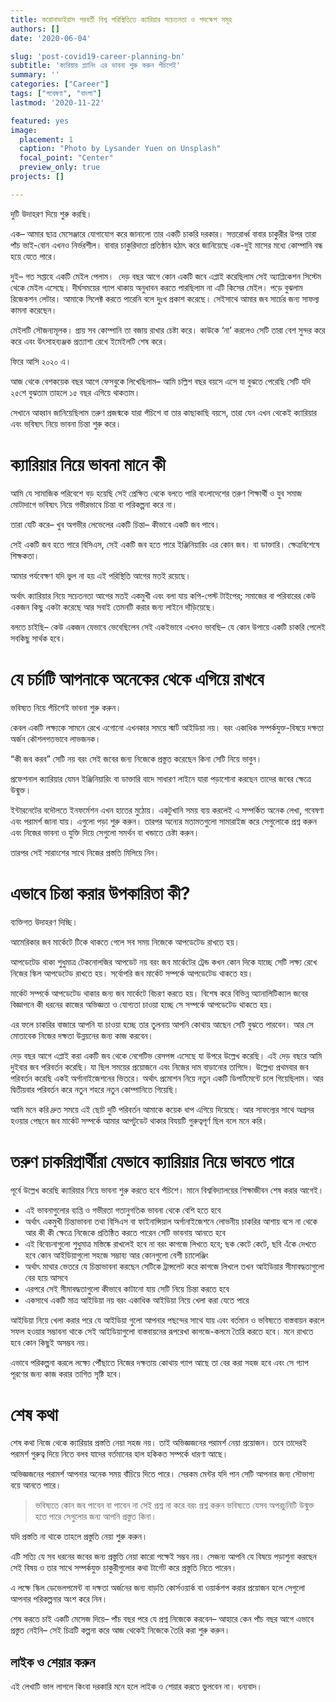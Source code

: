 ```yaml
---
title: করোনাভাইরাস পরবর্তী বিশ্ব পরিস্থিতিতে ক্যারিয়ার সচেতনতা ও পদক্ষেপ সমূহ
authors: []
date: '2020-06-04'

slug: 'post-covid19-career-planning-bn'
subtitle: 'ক্যরিয়ার প্ল্যানিং এর ভাবনা শুরু করুন পঁচিশেই'
summary: ''
categories: ["Career"]
tags: ["গবেষণা", "বাংলা"]
lastmod: '2020-11-22'

featured: yes
image:
  placement: 1
  caption: "Photo by Lysander Yuen on Unsplash"
  focal_point: "Center"
  preview_only: true
projects: []

---
```


দুটি উদাহরণ দিয়ে শুরু করছি।

এক– আমার ছাত্র মেসেঞ্জারে যোগাযোগ করে জানালো তার একটি চাকরি দরকার। ‌সত্তরোর্ধ্ব বাবার চাকুরীর উপর তারা পাঁচ ভাই-বোন এখনও নির্ভরশীল। বাবার চাকুরিদাতা প্রতিষ্ঠান হঠাৎ করে জানিয়েছে এক-দুই মাসের মধ্যে কোম্পানি বন্ধ হয়ে যেতে পারে।

দুই– গত সপ্তাহে একটি মেইল পেলাম। ‌ দেড় বছর আগে কোন একটি জবে এপ্লাই করেছিলাম সেই অ্যাপ্লিকেশন সিস্টেম থেকে মেইল এসেছে। দীর্ঘসময়ের গ্যাপ থাকায় অনুধাবন করতে পারছিলাম না এটি কিসের মেইল। পড়ে বুঝলাম রিজেকশন লেটার। আমাকে সিলেক্ট করতে পারেনি বলে দুঃখ প্রকাশ করেছে। সেইসাথে আমার জব সার্চের জন্য সাফল্য কামনা করেছেন।

মেইলটি সৌজন্যমূলক। প্রায় সব কোম্পানি তা বজায় রাখার চেষ্টা করে। কাউকে ‘না’ করলেও সেটি তারা বেশ সুন্দর করে করে এবং উৎসাহব্যঞ্জক প্রত্যাশা রেখে ইমেইলটি শেষ করে।

ফিরে আসি ২০২০ এ।

<script async src="https://pagead2.googlesyndication.com/pagead/js/adsbygoogle.js"></script>
<ins class="adsbygoogle"
     style="display:block; text-align:center;"
     data-ad-layout="in-article"
     data-ad-format="fluid"
     data-ad-client="ca-pub-6844136270310089"
     data-ad-slot="7220073377"></ins>
<script>
     (adsbygoogle = window.adsbygoogle || []).push({});
</script>

আজ থেকে বেশকয়েক বছর আগে ফেসবুকে লিখেছিলাম– আমি চল্লিশ বছর বয়সে এসে যা বুঝতে পেরেছি সেটি যদি ২৫শে বুঝতাম তাহলে ১৫ বছর এগিয়ে থাকতাম।

সেখানে আহ্বান জানিয়েছিলাম তরুণ প্রজন্মকে যারা পঁচিশে বা তার কাছাকাছি বয়সে, তারা যেন এখন থেকেই ক্যারিয়ার এবং ভবিষ্যৎ নিয়ে ভাবনা চিন্তা শুরু করে।

# ক্যারিয়ার নিয়ে ভাবনা মানে কী

আমি যে সামাজিক পরিবেশে বড় হয়েছি সেই প্রেক্ষিত থেকে বলতে পারি বাংলাদেশের তরুণ শিক্ষার্থী ও যুব সমাজ মোটাদাগে ভবিষ্যৎ নিয়ে গভীরভাবে চিন্তা বা পরিকল্পনা করে না।

তারা যেটি করে– খুব অগভীর লেভেলের একটি চিন্তা– কীভাবে একটি জব পাবে। ‌

সেই একটি জব হতে পারে বিসিএস, সেই একটি জব হতে পারে ইঞ্জিনিয়ারিং এর কোন জব। বা ডাক্তারি। ক্ষেত্রবিশেষে শিক্ষকতা।

আমার পর্যবেক্ষণ যদি ভুল না হয় এই পরিস্থিতি আগের মতই রয়েছে।

অর্থাৎ ক্যারিয়ার নিয়ে সচেতনতা আগের মতই একমুখী এবং বলা যায় কপি-পেস্ট টাইপের; সমাজের বা পরিবারের কেউ একজন কিছু একটা করেছে আর সবাই তেমনটি করার জন্য লাইনে ‌দাঁড়িয়েছে।

<script async src="https://pagead2.googlesyndication.com/pagead/js/adsbygoogle.js"></script>
<ins class="adsbygoogle"
     style="display:block; text-align:center;"
     data-ad-layout="in-article"
     data-ad-format="fluid"
     data-ad-client="ca-pub-6844136270310089"
     data-ad-slot="7220073377"></ins>
<script>
     (adsbygoogle = window.adsbygoogle || []).push({});
</script>

বলতে চাইছি– কেউ একজন যেভাবে ভেবেছিলেন সেই একইভাবে এখনও ভাবছি– যে কোন উপায়ে একটি চাকরি পেলেই সবকিছু সার্থক হবে।‌

# যে চর্চাটি আপনাকে অনেকের থেকে এগিয়ে রাখবে

ভবিষ্যত নিয়ে পঁচিশেই ভাবনা শুরু করুন।

কেবল একটি লক্ষ্যকে সামনে রেখে এগোনো এখনকার সময়ে স্মার্ট আইডিয়া নয়। বরং একাধিক সম্পর্কযুক্ত-বিষয়ে দক্ষতা অর্জন কৌশলগতভাবে লাভজনক।

“কী জব করব” সেটি নয় বরং সেই জবের জন্য নিজেকে প্রস্তুত করেছেন কিনা সেটি নিয়ে ভাবুন।

প্রফেশনাল ক্যারিয়ার যেমন ইঞ্জিনিয়ারিং বা ডাক্তারি বাদে সাধারণ লাইনে যারা পড়াশোনা করছেন তাদের জবের ক্ষেত্রে উন্মুক্ত।

<script async src="https://pagead2.googlesyndication.com/pagead/js/adsbygoogle.js"></script>
<ins class="adsbygoogle"
     style="display:block; text-align:center;"
     data-ad-layout="in-article"
     data-ad-format="fluid"
     data-ad-client="ca-pub-6844136270310089"
     data-ad-slot="7220073377"></ins>
<script>
     (adsbygoogle = window.adsbygoogle || []).push({});
</script>

ইন্টারনেটের বদৌলতে ইনফর্মেশন এখন হাতের মুঠোয়। একটুখানি সময় ব্যয় করলেই এ সম্পর্কিত অনেক লেখা, গবেষণা এবং পরামর্শ জানা যায়। এগুলো পড়া শুরু করুন। তারপর অন্যের মতামতগুলো সামারাইজ করে সেগুলোকে প্রশ্ন করুন এবং নিজের ভাবনা ও যুক্তি দিয়ে সেগুলো সমর্থন বা খন্ডাতে চেষ্টা করুন।

তারপর সেই সারাংশের সাথে নিজের প্রস্ততি মিলিয়ে নিন।

# এভাবে চিন্তা করার উপকারিতা কী?

ব্যক্তিগত উদাহরণ দিচ্ছি।

আমেরিকার জব মার্কেটে টিকে থাকতে গেলে সব সময় নিজেকে আপডেটেড রাখতে হয়।

আপডেটেড থাকা শুধুমাত্র টেকনোলজির আপডেট নয় বরং জব মার্কেটের ট্রেন্ড কখন কোন দিকে যাচ্ছে সেটি লক্ষ্য রেখে নিজের স্কিল আপডেটেড রাখতে হয়। সর্বোপরি জব মার্কেট সম্পর্কে আপডেটেড থাকতে হয়।

মার্কেট সম্পর্কে আপডেটেড থাকার জন্য জব মার্কেটে বিচরণ করতে হয়। ‌বিশেষ করে বিভিন্ন অ্যানালিটিক্যাল জবের বিজ্ঞাপনে কী ধরনের কাজের অভিজ্ঞতা ও যোগ্যতা চাওয়া হচ্ছে সে সম্পর্কে আপডেটেড থাকতে হয়।

<script async src="https://pagead2.googlesyndication.com/pagead/js/adsbygoogle.js"></script>
<ins class="adsbygoogle"
     style="display:block; text-align:center;"
     data-ad-layout="in-article"
     data-ad-format="fluid"
     data-ad-client="ca-pub-6844136270310089"
     data-ad-slot="7220073377"></ins>
<script>
     (adsbygoogle = window.adsbygoogle || []).push({});
</script>

এর ফলে চাকরির বাজারে আপনি যা চাওয়া হচ্ছে তার তুলনায় আপনি কোথায় আছেন সেটি বুঝতে পারবেন। ‌আর সে মোতাবেক নিজের দক্ষতা উন্নয়নের জন্য কাজ করবেন।

দেড় বছর আগে এপ্লাই করা একটি জব থেকে নেগেটিভ রেসপন্স এসেছে যা উপরে উল্লেখ করেছি। এই দেড় বছরে আমি দুইবার জব পরিবর্তন করেছি। যা ছিল সময়ের প্রয়োজনে এবং নিজের দাম বাড়ানোর তাগিদে। উল্লেখ্য প্রথমবার জব পরিবর্তন করেছি একই অর্গানাইজেশনের ভিতরে। অর্থাৎ প্রমোশন নিয়ে নতুন একটি ডিপার্টমেন্টে চলে গিয়েছিলাম। আর দ্বিতীয়বার পরিবর্তন করে নতুন শহরে নতুন কোম্পানিতে গিয়েছি।

আমি মনে করি দ্রুত সময়ে এই ছোট দুটি পরিবর্তন আমাকে কয়েক ধাপ এগিয়ে দিয়েছে। আর সাফল্যের সাথে অগ্রসর হওয়ার পেছনে জব মার্কেট সম্পর্কে আমার আপটুডেট থাকার বিযয়টি গুরুত্বপূর্ণ ছিল বলে মনে করি।

# তরুণ চাকরিপ্রার্থীরা যেভাবে ক্যারিয়ার নিয়ে ভাবতে পারে

পূর্বে উল্লেখ করেছি ক্যারিয়ার নিয়ে ভাবনা শুরু করতে হবে পঁচিশে। মানে বিশ্ববিদ্যালয়ের শিক্ষাজীবন শেষ করার আগেই।

<script async src="https://pagead2.googlesyndication.com/pagead/js/adsbygoogle.js"></script>
<ins class="adsbygoogle"
     style="display:block; text-align:center;"
     data-ad-layout="in-article"
     data-ad-format="fluid"
     data-ad-client="ca-pub-6844136270310089"
     data-ad-slot="7220073377"></ins>
<script>
     (adsbygoogle = window.adsbygoogle || []).push({});
</script>

- এই ভাবনাগুলোর ব্যপ্তি ও গভীরতা গতানুগতিক ভাবনা থেকে বেশি হতে হবে
- অর্থাৎ একমুখী চিন্তাভাবনা তথা বিসিএস বা ফাইনান্সিয়াল অর্গানাইজেশনে লোভনীয় চাকরির আশায় বসে না থেকে আর কী কী ক্ষেত্রে নিজেকে প্রতিষ্ঠিত করতে পারেন সেটি ভাবনায় আনতে হবে
- এই বিবেচনাগুলো শুধুমাত্র মস্তিষ্কে রাখলেই হবে না বরং কাগজে লিখতে হবে; ছক কেটে কেটে, ছবি এঁকে দেখতে হবে কোন আইডিয়াগুলো সহজে সম্ভাব্য আর কোনগুলো বেশী চ্যালেঞ্জিং
- অর্থাৎ মাথার ভেতরে যে চিন্তাভাবনা করছেন সেটিকে ট্রান্সলেট করে কাগজে লিখলে তখন আইডিয়ার সীমাবদ্ধতাগুলো বের হয়ে আসবে
- এরপরে সেই সীমাবদ্ধতাগুলো কীভাবে কাটানো যায় সেটি নিয়ে চিন্তা করতে হবে
- একসাথে একটি মাত্র আইডিয়া নয় বরং একাধিক আইডিয়া নিয়ে খেলা করা যেতে পারে

আইডিয়া নিয়ে খেলা করার পরে যে আইডিয়া গুলো আপনার পছন্দের সাথে যায় এবং বর্তমান ও ভবিষ্যতে বাস্তবায়ন করলে সফল হওয়ার সম্ভাবনা থাকে সেই আইডিয়াগুলো বাস্তবায়নের রূপরেখা কাগজে-কলমে তৈরি করতে হবে। মনে রাখতে হবে কোন কিছুই অসম্ভব নয়।

<script async src="https://pagead2.googlesyndication.com/pagead/js/adsbygoogle.js"></script>
<ins class="adsbygoogle"
     style="display:block; text-align:center;"
     data-ad-layout="in-article"
     data-ad-format="fluid"
     data-ad-client="ca-pub-6844136270310089"
     data-ad-slot="7220073377"></ins>
<script>
     (adsbygoogle = window.adsbygoogle || []).push({});
</script>

এভাবে পরিকল্পনা করলে লক্ষ্যে পৌঁছাতে নিজের দক্ষতায় কোথায় গ্যাপ আছে তা বের করা সহজ হবে এবং সে গ্যাপ পূরণের জন্য কাজ করার তাগিত সৃষ্টি হবে।

# শেষ কথা

শেষ কথা‌‌
নিজে থেকে ক্যারিয়ার প্রস্ততি নেয়া সহজ নয়। তাই অভিজ্ঞজনের পরামর্শ নেয়া প্রয়োজন। তবে তাদেরই পরামর্শ গুরুত্ব দিয়ে নিতে বলব যাদের বর্তমানের হাল হকিকত সম্পর্কে ধারণা আছে।

অভিজ্ঞজনের পরামর্শ আপনার অনেক সময় বাঁচিয়ে দিতে পারে। সেরকম মেন্টর যদি পান সেটি আপনার জন্য সৌভাগ্য বয়ে আনতে পারে।

> ভবিষ্যতে কোন জব পাবেন বা পাবেন না সেই প্রশ্ন না করে বরং প্রশ্ন করুন ভবিষ্যতে যেসব অপরচুনিটি উন্মুক্ত হতে পারে সেগুলোর জন্য আপনি প্রস্তুত কিনা।

যদি প্রস্ততি না থাকে তাহলে প্রস্তুতি নেয়া শুরু করুন।

এটি সত্যি যে সব ধরনের জবের জন্য প্রস্তুতি নেয়া কারো পক্ষেই সম্ভব নয়। সেজন্য আপনি যে বিষয়ে পড়াশুনা করছেন সেই বিষয় ও তার সাথে সম্পর্কযুক্ত চাকুরীগুলোর কথা টার্গেট করে প্রস্তুতি নিতে পারেন।

<script async src="https://pagead2.googlesyndication.com/pagead/js/adsbygoogle.js"></script>
<ins class="adsbygoogle"
     style="display:block; text-align:center;"
     data-ad-layout="in-article"
     data-ad-format="fluid"
     data-ad-client="ca-pub-6844136270310089"
     data-ad-slot="7220073377"></ins>
<script>
     (adsbygoogle = window.adsbygoogle || []).push({});
</script>

এ লক্ষে স্কিল ডেভেলপমেন্ট বা দক্ষতা অর্জনের জন্য বাড়তি কোর্সওয়ার্ক বা ওয়ার্কশপ করার প্রয়োজন হলে সেগুলো আপনার পরিকল্পনার অংশ করে নিন।

শেষ করতে চাই একটি মেসেজ দিয়ে– পাঁচ বছর পরে যে প্রশ্ন নিজেকে করবেন– আহারে কেন পাঁচ বছর আগে এভাবে প্রস্তুত নেইনি– সেই চিত্রটি কল্পনা করে আজ থেকেই নিজেকে তৈরি করা শুরু করুন।

<script async src="https://pagead2.googlesyndication.com/pagead/js/adsbygoogle.js"></script>
<ins class="adsbygoogle"
     style="display:block; text-align:center;"
     data-ad-layout="in-article"
     data-ad-format="fluid"
     data-ad-client="ca-pub-6844136270310089"
     data-ad-slot="7220073377"></ins>
<script>
     (adsbygoogle = window.adsbygoogle || []).push({});
</script>

## লাইক ও শেয়ার করুন

এই লেখাটি ভাল লাগলে কিংবা দরকারি মনে হলে লাইক ও শেয়ার করতে ভুলবেন না। ধন্যবাদ।
